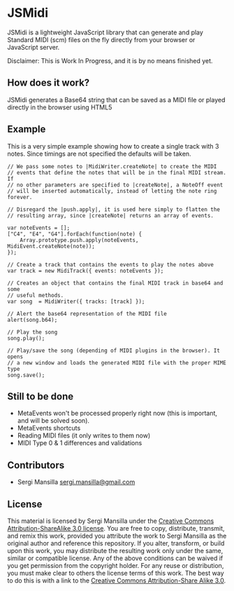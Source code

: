 JSMidi
======

JSMidi is a lightweight JavaScript library that can generate and play Standard MIDI (scm) files on the fly directly from your browser or JavaScript server.

Disclaimer: This is Work In Progress, and it is by no means finished yet.

How does it work?
-----------------

JSMidi generates a Base64 string that can be saved as a MIDI file or played directly in the browser using HTML5 <audio> tag.

Example
-------

This is a very simple example showing how to create a single track with 3 notes.
Since timings are not specified the defaults will be taken.

    // We pass some notes to |MidiWriter.createNote| to create the MIDI
    // events that define the notes that will be in the final MIDI stream. If
    // no other parameters are specified to |createNote|, a NoteOff event
    // will be inserted automatically, instead of letting the note ring forever.

    // Disregard the |push.apply|, it is used here simply to flatten the
    // resulting array, since |createNote| returns an array of events.

    var noteEvents = [];
    ["C4", "E4", "G4"].forEach(function(note) {
        Array.prototype.push.apply(noteEvents, MidiEvent.createNote(note));
    });

    // Create a track that contains the events to play the notes above
    var track = new MidiTrack({ events: noteEvents });

    // Creates an object that contains the final MIDI track in base64 and some
    // useful methods.
    var song  = MidiWriter({ tracks: [track] });

    // Alert the base64 representation of the MIDI file
    alert(song.b64);

    // Play the song
    song.play();

    // Play/save the song (depending of MIDI plugins in the browser). It opens
    // a new window and loads the generated MIDI file with the proper MIME type
    song.save();


Still to be done
----------------

* MetaEvents won't be processed properly right now (this is important, and will be solved soon).
* MetaEvents shortcuts
* Reading MIDI files (it only writes to them now)
* MIDI Type 0 & 1 differences and validations

Contributors
------------

* Sergi Mansilla <sergi.mansilla@gmail.com>

License
-------

This material is licensed by Sergi Mansilla under the [Creative Commons Attribution-ShareAlike 3.0 license](http://creativecommons.org/licenses/by-sa/3.0/). You are free to copy, distribute, transmit, and remix this work, provided you attribute the work to Sergi Mansilla as the original author and reference this repository.
If you alter, transform, or build upon this work, you may distribute the resulting work only under the same, similar or compatible license. Any of the above conditions can be waived if you get permission from the copyright holder. For any reuse or distribution, you must make clear to others the license terms of this work. The best way to do this is with a link to the [Creative Commons Attribution-Share Alike 3.0](http://creativecommons.org/licenses/by-sa/3.0/).
